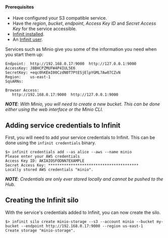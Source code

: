 <br>

#### Prerequisites

- Have configured your S3 compatible service.
- Have the *region*, *bucket*, *endpoint*, *Access Key ID* and *Secret Access Key* for the service accessible.
- <a href="${route('doc_get_started')}">Infinit installed</a>.
- An <a href="${route('doc_reference')}#user">Infinit user</a>.

Services such as Minio give you some of the information you need when you start them up:

```
Endpoint:  http://192.168.0.17:9000  http://127.0.0.1:9000
AccessKey: J8BHCPZMUFW4P4IUL5E6
SecretKey: +eqc0hKEmI00CzdN0T7PtESjElpYGML7Aw07CZvN
Region:    us-east-1
SqsARNs:

Browser Access:
   http://192.168.0.17:9000  http://127.0.0.1:9000
```

_**NOTE**: With Minio, you will need to create a new bucket. This can be done either using the web interface or the Minio CLI._

Adding service credentials to Infinit
-------------------------------------

First, you will need to add your service credentials to Infinit. This can be done using the `infinit credentials` binary.

```
$> infinit credentials add --as alice --aws --name minio
Please enter your AWS credentials
Access Key ID: AKIAIOSFODNN7EXAMPLE
Secret Access Key: ****************************************
Locally stored AWS credentials "minio".
```
_**NOTE**: Credentials are only ever stored locally and cannot be pushed to the Hub._

Creating the Infinit silo
-------------------------

With the service's credentials added to Infinit, you can now create the silo.

```
$> infinit silo create minio-storage --s3 --account minio --bucket my-bucket --endpoint http://192.168.0.17:9000 --region us-east-1
Create storage "minio-storage".
```
